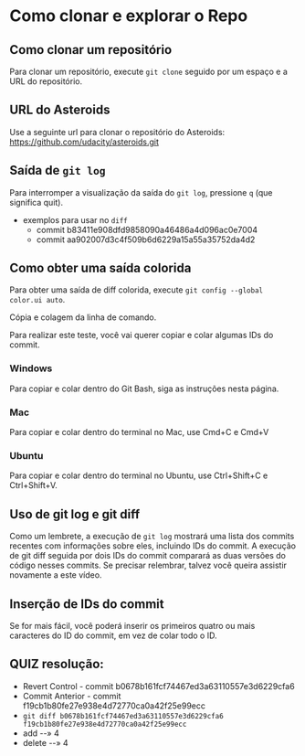 # Como clonar e explorar o Repo

## Como clonar um repositório
Para clonar um repositório, execute ``` git clone ``` seguido por um espaço e a URL do repositório.

## URL do Asteroids
Use a seguinte url para clonar o repositório do Asteroids: https://github.com/udacity/asteroids.git

## Saída de ``` git log ```
Para interromper a visualização da saída do ``` git log ```, pressione ``` q ``` (que significa quit).

- exemplos para usar no ``` diff ```
    - commit b83411e908dfd9858090a46486a4d096ac0e7004
    - commit aa902007d3c4f509b6d6229a15a55a35752da4d2

## Como obter uma saída colorida
Para obter uma saída de diff colorida, execute ```git config --global color.ui auto```.

Cópia e colagem da linha de comando.

Para realizar este teste, você vai querer copiar e colar algumas IDs do commit.

### Windows
Para copiar e colar dentro do Git Bash, siga as instruções nesta página.

### Mac
Para copiar e colar dentro do terminal no Mac, use Cmd+C e Cmd+V

### Ubuntu
Para copiar e colar dentro do terminal no Ubuntu, use Ctrl+Shift+C e Ctrl+Shift+V.

## Uso de **git log** e **git diff**
Como um lembrete, a execução de ``` git log ``` mostrará uma lista dos commits recentes com informações sobre eles, incluindo IDs do commit. A execução de git diff seguida por dois IDs do commit comparará as duas versões do código nesses commits. Se precisar relembrar, talvez você queira assistir novamente a este vídeo.

## Inserção de IDs do commit
Se for mais fácil, você poderá inserir os primeiros quatro ou mais caracteres do ID do commit, em vez de colar todo o ID.

## QUIZ resolução:
- Revert Control - commit b0678b161fcf74467ed3a63110557e3d6229cfa6
- Commit Anterior - commit f19cb1b80fe27e938e4d72770ca0a42f25e99ecc
- ``` git diff b0678b161fcf74467ed3a63110557e3d6229cfa6 f19cb1b80fe27e938e4d72770ca0a42f25e99ecc ```
- add --» 4
- delete --» 4

